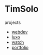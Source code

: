 # TimSolo
projects

* [webdev](stavrdriff.github.io/webdev/)
* [luxo](stavrdriff.github.io/luxo/)
* [watch](stavrdriff.github.io/watch/)
* [portfolio](stavrdriff.github.io/portfolio/)
